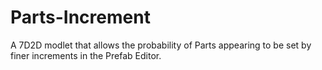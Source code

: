 # Parts-Increment
A 7D2D modlet that allows the probability of Parts appearing to be set by finer increments in the Prefab Editor.
